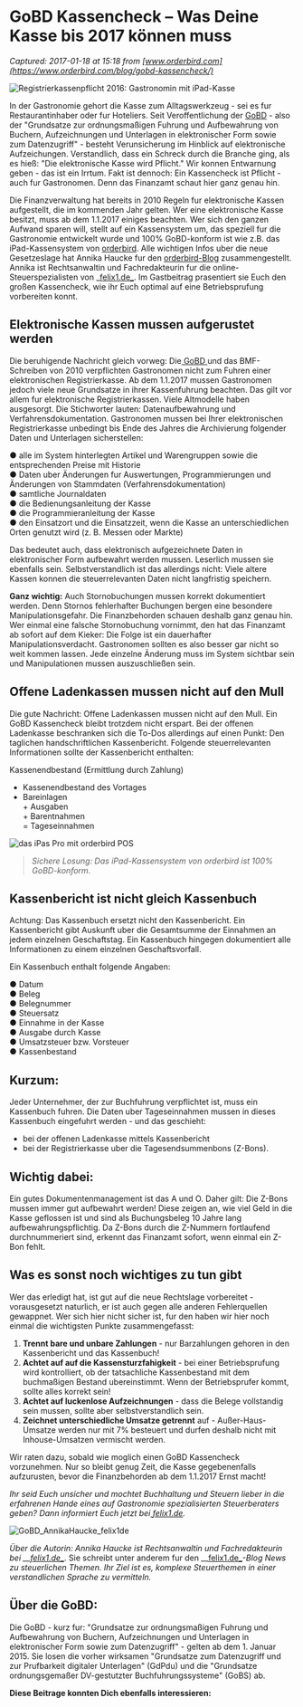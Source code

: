 # GoBD Kassencheck – Was Deine Kasse bis 2017 können muss

_Captured: 2017-01-18 at 15:18 from [www.orderbird.com](https://www.orderbird.com/blog/gobd-kassencheck/)_

![Registrierkassenpflicht 2016: Gastronomin mit iPad-Kasse](https://www.orderbird.com/blog/wp-content/uploads/2015/10/registrierkassenpflicht_oesterreich.jpg)

In der Gastronomie gehort die Kasse zum Alltagswerkzeug - sei es fur Restaurantinhaber oder fur Hoteliers. Seit Veroffentlichung der [GoBD](https://www.orderbird.com/de/gobd-infos) - also der "Grundsatze zur ordnungsmaßigen Fuhrung und Aufbewahrung von Buchern, Aufzeichnungen und Unterlagen in elektronischer Form sowie zum Datenzugriff" - besteht Verunsicherung im Hinblick auf elektronische Aufzeichungen. Verstandlich, dass ein Schreck durch die Branche ging, als es hieß: "Die elektronische Kasse wird Pflicht." Wir konnen Entwarnung geben - das ist ein Irrtum. Fakt ist dennoch: Ein Kassencheck ist Pflicht - auch fur Gastronomen. Denn das Finanzamt schaut hier ganz genau hin.

Die Finanzverwaltung hat bereits in 2010 Regeln fur elektronische Kassen aufgestellt, die im kommenden Jahr gelten. Wer eine elektronische Kasse besitzt, muss ab dem 1.1.2017 einiges beachten. Wer sich den ganzen Aufwand sparen will, stellt auf ein Kassensystem um, das speziell fur die Gastronomie entwickelt wurde und 100% GoBD-konform ist wie z.B. das iPad-Kassensystem von [orderbird](https://www.orderbird.com/de/ipad-kassensystem). Alle wichtigen Infos uber die neue Gesetzeslage hat Annika Haucke fur den [orderbird-Blog](https://www.orderbird.com/blog/) zusammengestellt. Annika ist Rechtsanwaltin und Fachredakteurin fur die online-Steuerspezialisten von _[felix1.de_](http://aktion.felix1.de/gastro/?utm_source=orderbird%20Blog&utm_medium=Blog&utm_campaign=Partneraktion_orderbird). Im Gastbeitrag prasentiert sie Euch den großen Kassencheck, wie ihr Euch optimal auf eine Betriebsprufung vorbereiten konnt.

## **Elektronische Kassen mussen aufgerustet werden**

Die beruhigende Nachricht gleich vorweg: Die[ GoBD ](https://www.orderbird.com/de/gobd-infos)und das BMF-Schreiben von 2010 verpflichten Gastronomen nicht zum Fuhren einer elektronischen Registrierkasse. Ab dem 1.1.2017 mussen Gastronomen jedoch viele neue Grundsatze in ihrer Kassenfuhrung beachten. Das gilt vor allem fur elektronische Registrierkassen. Viele Altmodelle haben ausgesorgt. Die Stichworter lauten: Datenaufbewahrung und Verfahrensdokumentation. Gastronomen mussen bei Ihrer elektronischen Registrierkasse unbedingt bis Ende des Jahres die Archivierung folgender Daten und Unterlagen sicherstellen:

● alle im System hinterlegten Artikel und Warengruppen sowie die entsprechenden Preise mit Historie  
● Daten uber Änderungen fur Auswertungen, Programmierungen und Änderungen von Stammdaten (Verfahrensdokumentation)  
● samtliche Journaldaten  
● die Bedienungsanleitung der Kasse  
● die Programmieranleitung der Kasse  
● den Einsatzort und die Einsatzzeit, wenn die Kasse an unterschiedlichen Orten genutzt wird (z. B. Messen oder Markte)

Das bedeutet auch, dass elektronisch aufgezeichnete Daten in elektronischer Form aufbewahrt werden mussen. Leserlich mussen sie ebenfalls sein. Selbstverstandlich ist das allerdings nicht: Viele altere Kassen konnen die steuerrelevanten Daten nicht langfristig speichern.

**Ganz wichtig:** Auch Stornobuchungen mussen korrekt dokumentiert werden. Denn Stornos fehlerhafter Buchungen bergen eine besondere Manipulationsgefahr. Die Finanzbehorden schauen deshalb ganz genau hin. Wer einmal eine falsche Stornobuchung vornimmt, den hat das Finanzamt ab sofort auf dem Kieker: Die Folge ist ein dauerhafter Manipulationsverdacht. Gastronomen sollten es also besser gar nicht so weit kommen lassen. Jede einzelne Änderung muss im System sichtbar sein und Manipulationen mussen auszuschließen sein.

## **Offene Ladenkassen mussen nicht auf den Mull**

Die gute Nachricht: Offene Ladenkassen mussen nicht auf den Mull. Ein GoBD Kassencheck bleibt trotzdem nicht erspart. Bei der offenen Ladenkasse beschranken sich die To-Dos allerdings auf einen Punkt: Den taglichen handschriftlichen Kassenbericht. Folgende steuerrelevanten Informationen sollte der Kassenbericht enthalten:

Kassenendbestand (Ermittlung durch Zahlung)

- Kassenendbestand des Vortages  
- Bareinlagen  
\+ Ausgaben  
\+ Barentnahmen  
= Tageseinnahmen

![das iPas Pro mit orderbird POS](https://www.orderbird.com/blog/wp-content/uploads/2015/12/das-ipas-pro-mit-orderbird-pos.png)

> _Sichere Losung: Das iPad-Kassensystem von orderbird ist 100% GoBD-konform._

## **Kassenbericht ist nicht gleich Kassenbuch**

Achtung: Das Kassenbuch ersetzt nicht den Kassenbericht. Ein Kassenbericht gibt Auskunft uber die Gesamtsumme der Einnahmen an jedem einzelnen Geschaftstag. Ein Kassenbuch hingegen dokumentiert alle Informationen zu einem einzelnen Geschaftsvorfall.

Ein Kassenbuch enthalt folgende Angaben:

● Datum  
● Beleg  
● Belegnummer  
● Steuersatz  
● Einnahme in der Kasse  
● Ausgabe durch Kasse  
● Umsatzsteuer bzw. Vorsteuer  
● Kassenbestand

## **Kurzum:**

Jeder Unternehmer, der zur Buchfuhrung verpflichtet ist, muss ein Kassenbuch fuhren. Die Daten uber Tageseinnahmen mussen in dieses Kassenbuch eingefuhrt werden - und das geschieht:

- bei der offenen Ladenkasse mittels Kassenbericht  
- bei der Registrierkasse uber die Tagesendsummenbons (Z-Bons).

## **Wichtig dabei:**

Ein gutes Dokumentenmanagement ist das A und O. Daher gilt: Die Z-Bons mussen immer gut aufbewahrt werden! Diese zeigen an, wie viel Geld in die Kasse geflossen ist und sind als Buchungsbeleg 10 Jahre lang aufbewahrungspflichtig. Da Z-Bons durch die Z-Nummern fortlaufend durchnummeriert sind, erkennt das Finanzamt sofort, wenn einmal ein Z-Bon fehlt.

## **Was es sonst noch wichtiges zu tun gibt**

Wer das erledigt hat, ist gut auf die neue Rechtslage vorbereitet - vorausgesetzt naturlich, er ist auch gegen alle anderen Fehlerquellen gewappnet. Wer sich hier nicht sicher ist, fur den haben wir hier noch einmal die wichtigsten Punkte zusammengefasst:

  1. **Trennt bare und unbare Zahlungen** - nur Barzahlungen gehoren in den Kassenbericht und das Kassenbuch!
  2. **Achtet auf auf die Kassensturzfahigkeit** - bei einer Betriebsprufung wird kontrolliert, ob der tatsachliche Kassenbestand mit dem buchmaßigen Bestand ubereinstimmt. Wenn der Betriebsprufer kommt, sollte alles korrekt sein! 
  3. **Achtet auf luckenlose Aufzeichnungen** - dass die Belege vollstandig sein mussen, sollte aber selbstverstandlich sein.
  4. **Zeichnet unterschiedliche Umsatze getrennt** auf - Außer-Haus-Umsatze werden nur mit 7% besteuert und durfen deshalb nicht mit Inhouse-Umsatzen vermischt werden.

Wir raten dazu, sobald wie moglich einen GoBD Kassencheck vorzunehmen. Nur so bleibt genug Zeit, die Kasse gegebenenfalls aufzurusten, bevor die Finanzbehorden ab dem 1.1.2017 Ernst macht!

_Ihr seid Euch unsicher und mochtet Buchhaltung und Steuern lieber in die erfahrenen Hande eines auf Gastronomie spezialisierten Steuerberaters geben? Dann informiert Euch jetzt bei_[ _felix1.de_](http://aktion.felix1.de/gastro/?utm_source=orderbird%20Blog&utm_medium=Blog&utm_campaign=Partneraktion_orderbird)_._

![GoBD_AnnikaHaucke_felix1de](https://www.orderbird.com/blog/wp-content/uploads/2016/04/gobd_annikahaucke_felix1de.jpg)

_Über die Autorin: Annika Haucke ist Rechtsanwaltin und Fachredakteurin bei __[felix1.de_](http://aktion.felix1.de/gastro/?utm_source=orderbird%20Blog&utm_medium=Blog&utm_campaign=Partneraktion_orderbird)_. Sie schreibt unter anderem fur den __[felix1.de_](http://aktion.felix1.de/gastro/?utm_source=orderbird%20Blog&utm_medium=Blog&utm_campaign=Partneraktion_orderbird)_-Blog News zu steuerlichen Themen. Ihr Ziel ist es, komplexe Steuerthemen in einer verstandlichen Sprache zu vermitteln._

## **Über die GoBD:**

Die GoBD - kurz fur: "Grundsatze zur ordnungsmaßigen Fuhrung und Aufbewahrung von Buchern, Aufzeichnungen und Unterlagen in elektronischer Form sowie zum Datenzugriff" - gelten ab dem 1. Januar 2015. Sie losen die vorher wirksamen "Grundsatze zum Datenzugriff und zur Prufbarkeit digitaler Unterlagen" (GdPdu) und die "Grundsatze ordnungsgemaßer DV-gestutzter Buchfuhrungssysteme" (GoBS) ab.

**Diese Beitrage konnten Dich ebenfalls interessieren:**
